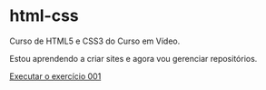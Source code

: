 # html-css
 Curso de HTML5 e CSS3 do Curso em Vídeo.

 Estou aprendendo a criar sites e agora vou gerenciar repositórios.

 <a href="https://gapancica.github.io/html-css/exercicios/ex001/index.html">Executar o exercício 001</a>
